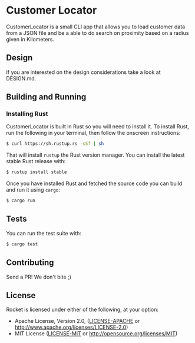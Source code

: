 # Customer Locator

CustomerLocator is a small CLI app that allows you to load customer data from
a JSON file and be a able to do search on proximity based on a radius given
in Kilometers.

## Design

If you are interested on the design considerations take a look at DESIGN.md.

## Building and Running

### Installing Rust

CustomerLocator is built in Rust so you will need to install it. To install Rust,
run the following in your terminal, then follow the onscreen instructions:

```sh
$ curl https://sh.rustup.rs -sSf | sh
```

That will install `rustup` the Rust version manager. You can install the latest
stable Rust release with:

```sh
$ rustup install stable
````

Once you have installed Rust and fetched the source code you can build and run it
using `cargo`:

```sh
$ cargo run
```

## Tests

You can run the test suite with:

```sh
$ cargo test
```

## Contributing

Send a PR! We don't bite ;)

## License

Rocket is licensed under either of the following, at your option:

 * Apache License, Version 2.0, ([LICENSE-APACHE](LICENSE-APACHE) or http://www.apache.org/licenses/LICENSE-2.0)
 * MIT License ([LICENSE-MIT](LICENSE-MIT) or http://opensource.org/licenses/MIT)
